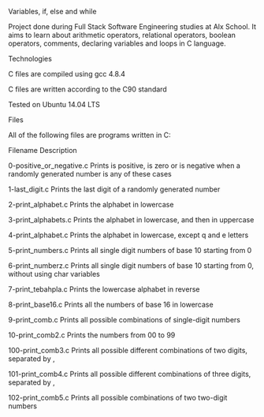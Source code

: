 Variables, if, else and while

Project done during Full Stack Software Engineering studies at Alx School. It aims to learn about arithmetic operators, relational operators, boolean operators, comments, declaring variables and loops in C language.



Technologies

C files are compiled using gcc 4.8.4

C files are written according to the C90 standard

Tested on Ubuntu 14.04 LTS

Files

All of the following files are programs written in C:



Filename	Description

0-positive_or_negative.c	Prints is positive, is zero or is negative when a randomly generated number is any of these cases

1-last_digit.c	Prints the last digit of a randomly generated number

2-print_alphabet.c	Prints the alphabet in lowercase

3-print_alphabets.c	Prints the alphabet in lowercase, and then in uppercase

4-print_alphabet.c	Prints the alphabet in lowercase, except q and e letters

5-print_numbers.c	Prints all single digit numbers of base 10 starting from 0

6-print_numberz.c	Prints all single digit numbers of base 10 starting from 0, without using char variables

7-print_tebahpla.c	Prints the lowercase alphabet in reverse

8-print_base16.c	Prints all the numbers of base 16 in lowercase

9-print_comb.c	Prints all possible combinations of single-digit numbers

10-print_comb2.c	Prints the numbers from 00 to 99

100-print_comb3.c	Prints all possible different combinations of two digits, separated by ,

101-print_comb4.c	Prints all possible different combinations of three digits, separated by ,

102-print_comb5.c	Prints all possible combinations of two two-digit numbers
